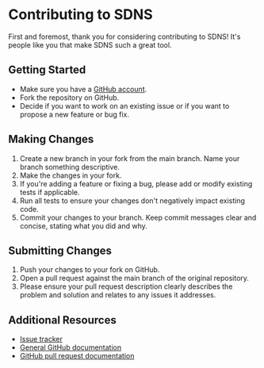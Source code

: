# Contributing to SDNS

First and foremost, thank you for considering contributing to SDNS! It's people like you that make SDNS such a great tool.

## Getting Started

*   Make sure you have a [GitHub account](https://github.com/signup/free).
*   Fork the repository on GitHub.
*   Decide if you want to work on an existing issue or if you want to propose a new feature or bug fix.

## Making Changes

1.  Create a new branch in your fork from the main branch. Name your branch something descriptive.
2.  Make the changes in your fork.
3.  If you're adding a feature or fixing a bug, please add or modify existing tests if applicable.
4.  Run all tests to ensure your changes don't negatively impact existing code.
5.  Commit your changes to your branch. Keep commit messages clear and concise, stating what you did and why.

## Submitting Changes

1.  Push your changes to your fork on GitHub.
2.  Open a pull request against the main branch of the original repository.
3.  Please ensure your pull request description clearly describes the problem and solution and relates to any issues it addresses.

## Additional Resources

*   [Issue tracker](https://github.com/semihalev/sdns/issues)
*   [General GitHub documentation](https://docs.github.com/)
*   [GitHub pull request documentation](https://docs.github.com/en/github/collaborating-with-pull-requests/proposing-changes-to-your-work-with-pull-requests/about-pull-requests)

